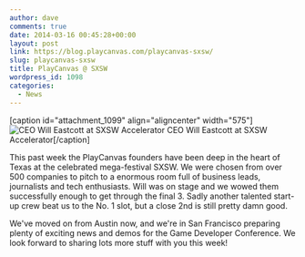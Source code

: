 ```yaml
---
author: dave
comments: true
date: 2014-03-16 00:45:28+00:00
layout: post
link: https://blog.playcanvas.com/playcanvas-sxsw/
slug: playcanvas-sxsw
title: PlayCanvas @ SXSW
wordpress_id: 1098
categories:
  - News
---
```


[caption id="attachment_1099" align="aligncenter" width="575"]![CEO Will Eastcott at SXSW Accelerator](https://blog.playcanvas.com/wp-content/uploads/2014/03/IMG_20140308_171838.jpg) CEO Will Eastcott at SXSW Accelerator[/caption]

This past week the PlayCanvas founders have been deep in the heart of Texas at the celebrated mega-festival SXSW. We were chosen from over 500 companies to pitch to a enormous room full of business leads, journalists and tech enthusiasts. Will was on stage and we wowed them successfully enough to get through the final 3. Sadly another talented start-up crew beat us to the No. 1 slot, but a close 2nd is still pretty damn good.

We've moved on from Austin now, and we're in San Francisco preparing plenty of exciting news and demos for the Game Developer Conference. We look forward to sharing lots more stuff with you this week!
